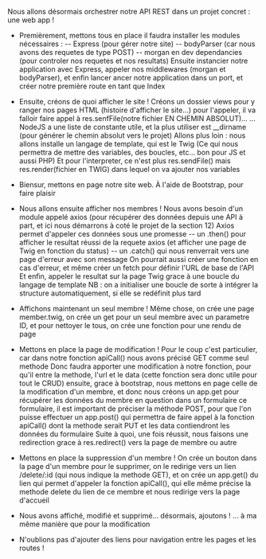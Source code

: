 Nous allons désormais orchestrer notre API REST dans un projet concret : une web app !

- Premièrement, mettons tous en place
il faudra installer les modules nécessaires :
-- Express (pour gérer notre site)
-- bodyParser (car nous avons des requetes de type POST)
-- morgan en dev dependancies (pour controler nos requetes et nos resultats)
Ensuite instancier notre application avec Express, appeler nos middlewares (morgan et bodyParser), 
et enfin lancer ancer notre application dans un port, et créer notre première route en tant que Index

- Ensuite, créons de quoi afficher le site !
Créons un dossier views pour y ranger nos pages HTML (histoire d'afficher le site...)
pour l'appeler, il va falloir faire appel à res.senfFile(notre fichier EN CHEMIN ABSOLUT)... 
... NodeJS a une liste de constante utile, et la plus utiliser est __dirname (pour générer le chemin absolut vers le projet)
Allons plus loin : nous allons installe un langage de template, qui est le Twig (Ce qui nous permettra de mettre des variables, des boucles, etc... bon pour JS et aussi PHP)
Et pour l'interpreter, ce n'est plus res.sendFile() mais res.render(fichier en TWIG) dans lequel on va ajouter nos variables

- Biensur, mettons en page notre site web. À l'aide de Bootstrap, pour faire plaisir

- Nous allons ensuite afficher nos membres !
Nous avons besoin d'un module appelé axios (pour récupérer des données depuis une API à part, et ici nous démarrons à coté le projet de la section 12)
Axios permet d'appeler ces données sous une promesse
-- un .then() pour afficher le resultat réussi de la requete axios (et afficher une page de Twig en fonction du status)
-- un .catch() qui nous renverrait vers une page d'erreur avec son message 
On pourrait aussi créer une fonction en cas d'erreur, et même créer un fetch pour définir l'URL de base de l'API
Et enfin, appeler le resultat sur la page Twig grace à une boucle du langage de template
NB : on a initialiser une boucle de sorte à intégrer la structure automatiquement, si elle se redéfinit plus tard

- Affichons maintenant un seul membre !
Même chose, on crée une page member.twig, on crée un get pour un seul membre avec un parametre ID, et pour nettoyer le tous, on crée une fonction pour une rendu de page

- Mettons en place la page de modification !
Pour le coup c'est particulier, car dans notre fonction apiCall() nous avons précisé GET comme seul methode
Donc faudra apporter une modification à notre fonction, pour qu'il entre la methode, l'url et le data (cette fonction sera donc utile pour tout le CRUD)
ensuite, grace à bootstrap, nous mettons en page celle de la modification d'un membre, et donc nous créons un app.get pour récupérer les données du membre en question dans un formulaire
ce formulaire, il est important de préciser la méthode POST, pour que l'on puisse effectuer un app.post() qui permettra de faire appel à la fonction apiCall() dont la methode serait PUT et les data contiendront les données du formulaire
Suite à quoi, une fois réussit, nous faisons une redirection grace à res.redirect() vers la page de membre ou autre

- Mettons en place la suppression d'un membre !
On crée un bouton dans la page d'un membre pour le supprimer, on le redirige vers un lien /delete/:id (qui nous indique la methode GET), et on crée un app.get() du lien qui permet d'appeler la fonction apiCall(), qui elle même précise la methode delete du lien de ce membre et nous redirige vers la page d'accueil

- Nous avons affiché, modifié et supprimé... désormais, ajoutons !
... à ma même manière que pour la modification

- N'oublions pas d'ajouter des liens pour navigation entre les pages et les routes !